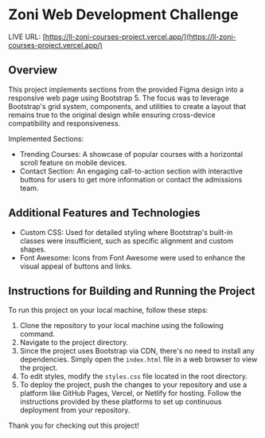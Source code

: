 # Zoni Web Development Challenge

LIVE URL: [https://ll-zoni-courses-project.vercel.app/](https://ll-zoni-courses-project.vercel.app/)

## Overview

This project implements sections from the provided Figma design into a responsive web page using Bootstrap 5. The focus was to leverage Bootstrap's grid system, components, and utilities to create a layout that remains true to the original design while ensuring cross-device compatibility and responsiveness.

Implemented Sections:
- Trending Courses: A showcase of popular courses with a horizontal scroll feature on mobile devices.
- Contact Section: An engaging call-to-action section with interactive buttons for users to get more information or contact the admissions team.

## Additional Features and Technologies

- Custom CSS: Used for detailed styling where Bootstrap's built-in classes were insufficient, such as specific alignment and custom shapes.
- Font Awesome: Icons from Font Awesome were used to enhance the visual appeal of buttons and links.

## Instructions for Building and Running the Project

To run this project on your local machine, follow these steps:

1. Clone the repository to your local machine using the following command.
2. Navigate to the project directory.
3. Since the project uses Bootstrap via CDN, there's no need to install any dependencies. Simply open the `index.html` file in a web browser to view the project.
4. To edit styles, modify the `styles.css` file located in the root directory.
5. To deploy the project, push the changes to your repository and use a platform like GitHub Pages, Vercel, or Netlify for hosting. Follow the instructions provided by these platforms to set up continuous deployment from your repository.

Thank you for checking out this project!
